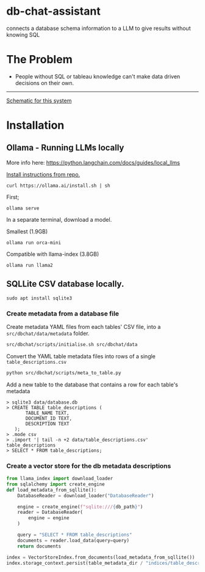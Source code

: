 # db-chat-assistant
connects a database schema information to a LLM to give results without knowing SQL

# The Problem
- People without SQL or tableau knowledge can't make data driven decisions on their own.

---

[Schematic for this system](https://app.diagrams.net/#G1JNsvPrjDpMweYzJn9UKzID2g3g04YQyP)


# Installation

## Ollama - Running LLMs locally

More info here: https://python.langchain.com/docs/guides/local_llms

[Install instructions from repo.](https://github.com/jmorganca/ollama)
```
curl https://ollama.ai/install.sh | sh
```
First;
```
ollama serve
```

In a separate terminal, download a model.

Smallest (1.9GB)
```
ollama run orca-mini
```

Compatible with llama-index (3.8GB)
```
ollama run llama2
```

## SQLLite CSV database locally.

```
sudo apt install sqlite3
```

### Create metadata from a database file

Create metadata YAML files from each tables' CSV file, into a `src/dbchat/data/metadata` folder.
```bash
src/dbchat/scripts/initialise.sh src/dbchat/data
```

Convert the YAML table metadata files into rows of a single `table_descriptions.csv`
```bash
python src/dbchat/scripts/meta_to_table.py
```


Add a new table to the database that contains a row for each table's metadata
```
> sqlite3 data/database.db
> CREATE TABLE table_descriptions (
       TABLE_NAME TEXT,
       DOCUMENT_ID TEXT,
       DESCRIPTION TEXT
   );
> .mode csv
> .import '| tail -n +2 data/table_descriptions.csv' table_descriptions
> SELECT * FROM table_descriptions;
```

### Create a vector store for the db metadata descriptions

```python
from llama_index import download_loader
from sqlalchemy import create_engine
def load_metadata_from_sqllite():
    DatabaseReader = download_loader("DatabaseReader")

    engine = create_engine(f"sqlite:///{db_path}")
    reader = DatabaseReader(
        engine = engine
    )

    query = "SELECT * FROM table_descriptions"
    documents = reader.load_data(query=query)
    return documents

index = VectorStoreIndex.from_documents(load_metadata_from_sqllite())
index.storage_context.persist(table_metadata_dir / "indices/table_descriptions")
```